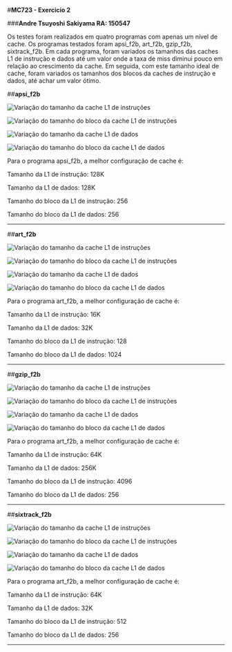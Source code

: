 ﻿
#**MC723 - Exercicio 2**


###**Andre Tsuyoshi Sakiyama RA: 150547**



Os testes foram realizados em quatro programas com apenas um nível de cache. 
Os programas testados foram apsi_f2b, art_f2b, gzip_f2b, sixtrack_f2b.
Em cada programa, foram variados os tamanhos das caches L1 de instrução e dados até um valor onde a taxa de miss diminui pouco em relação ao crescimento da cache. Em seguida, com este tamanho ideal de cache, foram variados os tamanhos dos blocos da caches de instrução e dados, até achar um valor ótimo.



##**apsi_f2b**


![Variação do tamanho da cache L1 de instruções](https://github.com/Dekkoh/MC723/blob/master/exercicio2/apsi_f2b_L1_inst_size.png)



![Variação do tamanho do bloco da cache L1 de instruções](https://github.com/Dekkoh/MC723/blob/master/exercicio2/apsi_f2b_L1_inst_block_size.png)



![Variação do tamanho da cache L1 de dados](https://github.com/Dekkoh/MC723/blob/master/exercicio2/apsi_f2b_L1_data_size.png)



![Variação do tamanho do bloco da cache L1 de dados](https://github.com/Dekkoh/MC723/blob/master/exercicio2/apsi_f2b_L1_data_block_size.png)



Para o programa apsi_f2b, a melhor configuração de cache é:

Tamanho da L1 de instrução: 128K

Tamanho da L1 de dados: 128K

Tamanho do bloco da L1 de instrução: 256

Tamanho do bloco da L1 de dados: 256




----------




##**art_f2b**


![Variação do tamanho da cache L1 de instruções](https://github.com/Dekkoh/MC723/blob/master/exercicio2/art_f2b_L1_inst._size.png)


![Variação do tamanho do bloco da cache L1 de instruções](https://github.com/Dekkoh/MC723/blob/master/exercicio2/art_f2b_L1_inst._block_size.png)


![Variação do tamanho da cache L1 de dados](https://github.com/Dekkoh/MC723/blob/master/exercicio2/art_f2b_L1_data_size.png)


![Variação do tamanho do bloco da cache L1 de dados](https://github.com/Dekkoh/MC723/blob/master/exercicio2/art_f2b_L1_data_block_size.png)



Para o programa art_f2b, a melhor configuração de cache é:

Tamanho da L1 de instrução: 16K

Tamanho da L1 de dados: 32K

Tamanho do bloco da L1 de instrução: 128

Tamanho do bloco da L1 de dados: 1024



----------



##**gzip_f2b**


![Variação do tamanho da cache L1 de instruções](https://github.com/Dekkoh/MC723/blob/master/exercicio2/gzip_L1_inst._size.png)


![Variação do tamanho do bloco da cache L1 de instruções](https://github.com/Dekkoh/MC723/blob/master/exercicio2/gzip_L1_inst._block_size.png)


![Variação do tamanho da cache L1 de dados](https://github.com/Dekkoh/MC723/blob/master/exercicio2/gzip_L1_data_size.png)


![Variação do tamanho do bloco da cache L1 de dados](https://github.com/Dekkoh/MC723/blob/master/exercicio2/gzip_L1_data_block_size.png)



Para o programa art_f2b, a melhor configuração de cache é:

Tamanho da L1 de instrução: 64K

Tamanho da L1 de dados: 256K

Tamanho do bloco da L1 de instrução: 4096

Tamanho do bloco da L1 de dados: 256




----------



##**sixtrack_f2b**


![Variação do tamanho da cache L1 de instruções](https://github.com/Dekkoh/MC723/blob/master/exercicio2/sixtrack_L1_inst._size.png)


![Variação do tamanho do bloco da cache L1 de instruções](https://github.com/Dekkoh/MC723/blob/master/exercicio2/sixtrack_L1_inst._block_size.png)


![Variação do tamanho da cache L1 de dados](https://github.com/Dekkoh/MC723/blob/master/exercicio2/sixtrack_L1_data_size.png)


![Variação do tamanho do bloco da cache L1 de dados](https://github.com/Dekkoh/MC723/blob/master/exercicio2/siztrack_L1_data_block_size.png)



Para o programa art_f2b, a melhor configuração de cache é:

Tamanho da L1 de instrução: 64K

Tamanho da L1 de dados: 32K

Tamanho do bloco da L1 de instrução: 512

Tamanho do bloco da L1 de dados: 256




----------